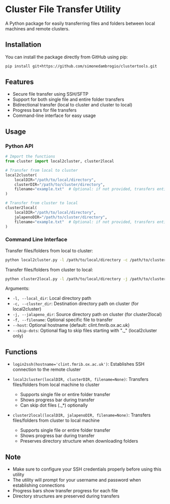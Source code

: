 # Cluster File Transfer Utility

A Python package for easily transferring files and folders between local machines and remote clusters.

## Installation

You can install the package directly from GitHub using pip:

```bash
pip install git+https://github.com/simonedambrogio/clustertools.git
```

## Features

- Secure file transfer using SSH/SFTP
- Support for both single file and entire folder transfers
- Bidirectional transfer (local to cluster and cluster to local)
- Progress bars for file transfers
- Command-line interface for easy usage

## Usage

### Python API

```python
# Import the functions
from cluster import local2cluster, cluster2local

# Transfer from local to cluster
local2cluster(
    localDIR="/path/to/local/directory",
    clusterDIR="/path/to/cluster/directory",
    filename="example.txt"  # Optional: if not provided, transfers entire folder
)

# Transfer from cluster to local
cluster2local(
    localDIR="/path/to/local/directory",
    jalapenoDIR="/path/to/cluster/directory",
    filename="example.txt"  # Optional: if not provided, transfers entire folder
)
```

### Command Line Interface

Transfer files/folders from local to cluster:
```bash
python local2cluster.py -l /path/to/local/directory -c /path/to/cluster/directory [-f filename] [--skip-dots True/False] [--host hostname]
```

Transfer files/folders from cluster to local:
```bash
python cluster2local.py -l /path/to/local/directory -j /path/to/cluster/directory [-f filename] [--host hostname]
```

Arguments:
- `-l, --local_dir`: Local directory path
- `-c, --cluster_dir`: Destination directory path on cluster (for local2cluster)
- `-j, --jalapeno_dir`: Source directory path on cluster (for cluster2local)
- `-f, --filename`: Optional specific file to transfer
- `--host`: Optional hostname (default: clint.fmrib.ox.ac.uk)
- `--skip-dots`: Optional flag to skip files starting with "._" (local2cluster only)

## Functions

- `login2ssh(hostname='clint.fmrib.ox.ac.uk')`: Establishes SSH connection to the remote cluster
- `local2cluster(localDIR, clusterDIR, filename=None)`: Transfers files/folders from local machine to cluster
  - Supports single file or entire folder transfer
  - Shows progress bar during transfer
  - Can skip dot files (._*) optionally

- `cluster2local(localDIR, jalapenoDIR, filename=None)`: Transfers files/folders from cluster to local machine
  - Supports single file or entire folder transfer
  - Shows progress bar during transfer
  - Preserves directory structure when downloading folders

## Note

- Make sure to configure your SSH credentials properly before using this utility
- The utility will prompt for your username and password when establishing connections
- Progress bars show transfer progress for each file
- Directory structures are preserved during transfers
